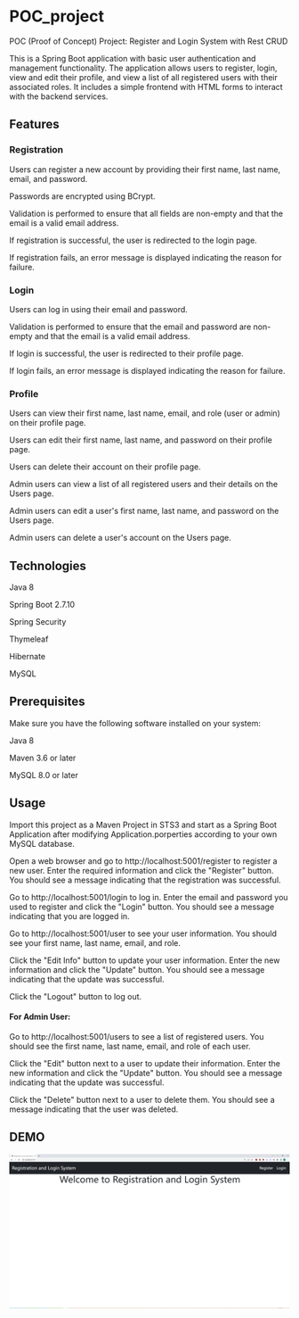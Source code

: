# POC_project
POC (Proof of Concept) Project: Register and Login System with Rest CRUD

This is a Spring Boot application with basic user authentication and management functionality. The application allows users to register, login, view and edit their profile, and view a list of all registered users with their associated roles. It includes a simple frontend with HTML forms to interact with the backend services.

## Features

### Registration

Users can register a new account by providing their first name, last name, email, and password.

Passwords are encrypted using BCrypt.

Validation is performed to ensure that all fields are non-empty and that the email is a valid email address.

If registration is successful, the user is redirected to the login page.

If registration fails, an error message is displayed indicating the reason for failure.

### Login

Users can log in using their email and password.

Validation is performed to ensure that the email and password are non-empty and that the email is a valid email address.

If login is successful, the user is redirected to their profile page.

If login fails, an error message is displayed indicating the reason for failure.

### Profile

Users can view their first name, last name, email, and role (user or admin) on their profile page.

Users can edit their first name, last name, and password on their profile page.

Users can delete their account on their profile page.

Admin users can view a list of all registered users and their details on the Users page.

Admin users can edit a user's first name, last name, and password on the Users page.

Admin users can delete a user's account on the Users page.

## Technologies

Java 8

Spring Boot 2.7.10

Spring Security

Thymeleaf

Hibernate

MySQL

## Prerequisites
Make sure you have the following software installed on your system:

Java 8

Maven 3.6 or later

MySQL 8.0 or later

## Usage

Import this project as a Maven Project in STS3 and start as a Spring Boot Application after modifying Application.porperties according to your own MySQL database.

Open a web browser and go to http://localhost:5001/register to register a new user. Enter the required information and click the "Register" button. You should see a message indicating that the registration was successful.

Go to http://localhost:5001/login to log in. Enter the email and password you used to register and click the "Login" button. You should see a message indicating that you are logged in.

Go to http://localhost:5001/user to see your user information. You should see your first name, last name, email, and role.

Click the "Edit Info" button to update your user information. Enter the new information and click the "Update" button. You should see a message indicating that the update was successful.

Click the "Logout" button to log out.

#### For Admin User:

Go to http://localhost:5001/users to see a list of registered users. You should see the first name, last name, email, and role of each user.

Click the "Edit" button next to a user to update their information. Enter the new information and click the "Update" button. You should see a message indicating that the update was successful.

Click the "Delete" button next to a user to delete them. You should see a message indicating that the user was deleted.

## DEMO

![Index Page](./DEMO/index_page.png)

